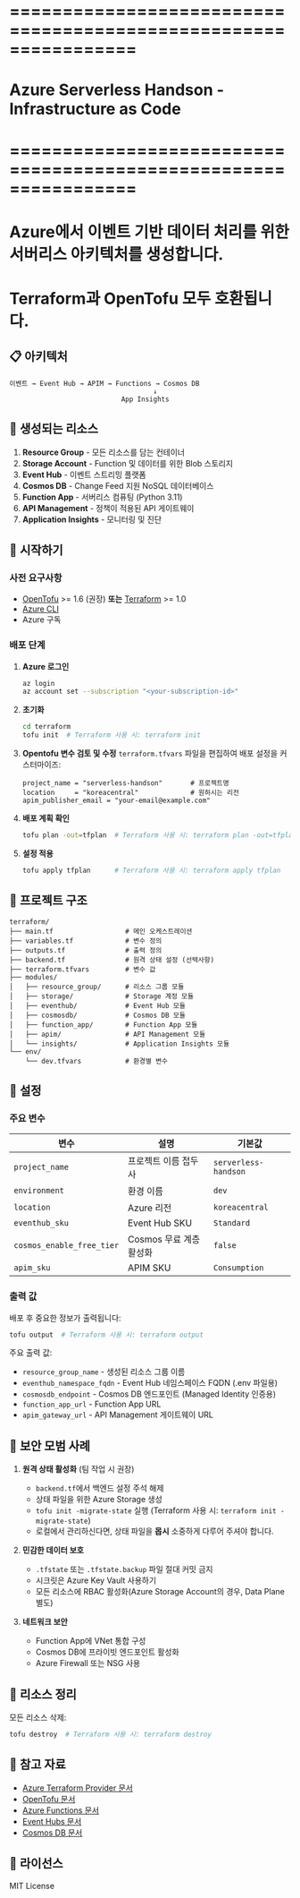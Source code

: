# ================================================================
# Azure Serverless Handson - Infrastructure as Code
# ================================================================
# Azure에서 이벤트 기반 데이터 처리를 위한 서버리스 아키텍처를 생성합니다.
# 
# Terraform과 OpenTofu 모두 호환됩니다.

## 📋 아키텍처

```
이벤트 → Event Hub → APIM → Functions → Cosmos DB
                                    ↓
                            App Insights
```

## 🎯 생성되는 리소스

1. **Resource Group** - 모든 리소스를 담는 컨테이너
2. **Storage Account** - Function 및 데이터를 위한 Blob 스토리지
3. **Event Hub** - 이벤트 스트리밍 플랫폼
4. **Cosmos DB** - Change Feed 지원 NoSQL 데이터베이스
5. **Function App** - 서버리스 컴퓨팅 (Python 3.11)
6. **API Management** - 정책이 적용된 API 게이트웨이
7. **Application Insights** - 모니터링 및 진단

## 🚀 시작하기

### 사전 요구사항

- [OpenTofu](https://opentofu.org/docs/intro/install/) >= 1.6 (권장) **또는** [Terraform](https://www.terraform.io/downloads.html) >= 1.0
- [Azure CLI](https://docs.microsoft.com/en-us/cli/azure/install-azure-cli)
- Azure 구독

### 배포 단계

1. **Azure 로그인**
   ```bash
   az login
   az account set --subscription "<your-subscription-id>"
   ```

2. **초기화**
   ```bash
   cd terraform
   tofu init  # Terraform 사용 시: terraform init
   ```

3. **Opentofu 변수 검토 및 수정**
   `terraform.tfvars` 파일을 편집하여 배포 설정을 커스터마이즈:
   ```hcl
   project_name = "serverless-handson"       # 프로젝트명
   location     = "koreacentral"             # 원하시는 리전
   apim_publisher_email = "your-email@example.com"
   ```

4. **배포 계획 확인**
   ```bash
   tofu plan -out=tfplan  # Terraform 사용 시: terraform plan -out=tfplan
   ```

5. **설정 적용**
   ```bash
   tofu apply tfplan      # Terraform 사용 시: terraform apply tfplan
   ```

## 📁 프로젝트 구조

```
terraform/
├── main.tf                  # 메인 오케스트레이션
├── variables.tf             # 변수 정의
├── outputs.tf               # 출력 정의
├── backend.tf               # 원격 상태 설정 (선택사항)
├── terraform.tfvars         # 변수 값
├── modules/
│   ├── resource_group/      # 리소스 그룹 모듈
│   ├── storage/             # Storage 계정 모듈
│   ├── eventhub/            # Event Hub 모듈
│   ├── cosmosdb/            # Cosmos DB 모듈
│   ├── function_app/        # Function App 모듈
│   ├── apim/                # API Management 모듈
│   └── insights/            # Application Insights 모듈
└── env/
    └── dev.tfvars           # 환경별 변수
```

## 🔧 설정

### 주요 변수

| 변수 | 설명 | 기본값 |
|------|------|--------|
| `project_name` | 프로젝트 이름 접두사 | `serverless-handson` |
| `environment` | 환경 이름 | `dev` |
| `location` | Azure 리전 | `koreacentral` |
| `eventhub_sku` | Event Hub SKU | `Standard` |
| `cosmos_enable_free_tier` | Cosmos 무료 계층 활성화 | `false` |
| `apim_sku` | APIM SKU | `Consumption` |

### 출력 값

배포 후 중요한 정보가 출력됩니다:

```bash
tofu output  # Terraform 사용 시: terraform output
```

주요 출력 값:
- `resource_group_name` - 생성된 리소스 그룹 이름
- `eventhub_namespace_fqdn` - Event Hub 네임스페이스 FQDN (.env 파일용)
- `cosmosdb_endpoint` - Cosmos DB 엔드포인트 (Managed Identity 인증용)
- `function_app_url` - Function App URL
- `apim_gateway_url` - API Management 게이트웨이 URL


## 🔐 보안 모범 사례

1. **원격 상태 활성화** (팀 작업 시 권장)
   - `backend.tf`에서 백엔드 설정 주석 해제
   - 상태 파일을 위한 Azure Storage 생성
   - `tofu init -migrate-state` 실행 (Terraform 사용 시: `terraform init -migrate-state`)
   - 로컬에서 관리하신다면, 상태 파일을 **몹시** 소중하게 다루어 주셔야 합니다. 

2. **민감한 데이터 보호**
   - `.tfstate` 또는 `.tfstate.backup` 파일 절대 커밋 금지
   - 시크릿은 Azure Key Vault 사용하기
   - 모든 리소스에 RBAC 활성화(Azure Storage Account의 경우, Data Plane 별도)

3. **네트워크 보안**
   - Function App에 VNet 통합 구성
   - Cosmos DB에 프라이빗 엔드포인트 활성화
   - Azure Firewall 또는 NSG 사용

## 🧹 리소스 정리

모든 리소스 삭제:

```bash
tofu destroy  # Terraform 사용 시: terraform destroy
```


## 📖 참고 자료

- [Azure Terraform Provider 문서](https://registry.terraform.io/providers/hashicorp/azurerm/latest/docs)
- [OpenTofu 문서](https://opentofu.org/docs/)
- [Azure Functions 문서](https://docs.microsoft.com/en-us/azure/azure-functions/)
- [Event Hubs 문서](https://docs.microsoft.com/en-us/azure/event-hubs/)
- [Cosmos DB 문서](https://docs.microsoft.com/en-us/azure/cosmos-db/)

## 📝 라이선스

MIT License
